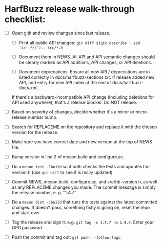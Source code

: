 # HarfBuzz release walk-through checklist:

- [ ] Open gitk and review changes since last release.

	- [ ] Print all public API changes:
        `git diff $(git describe | sed 's/-.*//').. src/*.h`

    - [ ]  Document them in NEWS.
        All API and API semantic changes should be clearly marked as API additions, API changes, or API deletions.

    - [ ] Document deprecations.
        Ensure all new API / deprecations are in listed correctly in docs/harfbuzz-sections.txt.
        If release added new API, add entry for new API index at the end of docs/harfbuzz-docs.xml.

     If there's a backward-incompatible API change (including deletions for API used anywhere), that's a release blocker.
     Do NOT release.

- [ ] Based on severity of changes, decide whether it's a minor or micro release number bump.

- [ ] Search for REPLACEME on the repository and replace it with the chosen version for the release.

- [ ] Make sure you have correct date and new version at the top of NEWS file.

- [ ] Bump version in line 3 of meson.build and configure.ac.

- [ ] Do a `meson test -Cbuild` so it both checks the tests and updates hb-version.h (use `git diff` to see if is really updated).

- [ ] Commit NEWS, meson.build, configure.ac, and src/hb-version.h, as well as any REPLACEME changes you made.
        The commit message is simply the release number, e. g. "1.4.7"

- [ ] Do a `meson dist -Cbuild` that runs the tests against the latest committed changes.
   If doesn't pass, something fishy is going on, reset the repo and start over.

- [ ] Tag the release and sign it: e.g. `git tag -s 1.4.7 -m 1.4.7`.
	  Enter your GPG password.

- [ ] Push the commit and tag out: `git push --follow-tags`.

